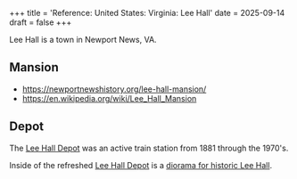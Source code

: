 +++
title = 'Reference: United States: Virginia: Lee Hall'
date = 2025-09-14
draft = false
+++

Lee Hall is a town in Newport News, VA.

## Mansion

- <https://newportnewshistory.org/lee-hall-mansion/>
- <https://en.wikipedia.org/wiki/Lee_Hall_Mansion>

## Depot

The [Lee Hall Depot](https://newportnewshistory.org/lee-hall-depot/)
was an active train station from 1881 through the 1970's.

Inside of the refreshed
[Lee Hall Depot](https://en.wikipedia.org/wiki/Lee_Hall_station)
is a
[diorama for historic Lee Hall](https://nmra-mer-tidewater.org/lee-hall-depot-diorama/).
